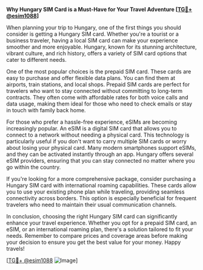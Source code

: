 **Why Hungary SIM Card is a Must-Have for Your Travel Adventure [[TG💪+ @esim1088](https://t.me/s/esim1088)]**

When planning your trip to Hungary, one of the first things you should consider is getting a Hungary SIM card. Whether you're a tourist or a business traveler, having a local SIM card can make your experience smoother and more enjoyable. Hungary, known for its stunning architecture, vibrant culture, and rich history, offers a variety of SIM card options that cater to different needs.

One of the most popular choices is the prepaid SIM card. These cards are easy to purchase and offer flexible data plans. You can find them at airports, train stations, and local shops. Prepaid SIM cards are perfect for travelers who want to stay connected without committing to long-term contracts. They often come with affordable rates for both voice calls and data usage, making them ideal for those who need to check emails or stay in touch with family back home.

For those who prefer a hassle-free experience, eSIMs are becoming increasingly popular. An eSIM is a digital SIM card that allows you to connect to a network without needing a physical card. This technology is particularly useful if you don't want to carry multiple SIM cards or worry about losing your physical card. Many modern smartphones support eSIMs, and they can be activated instantly through an app. Hungary offers several eSIM providers, ensuring that you can stay connected no matter where you go within the country.

If you're looking for a more comprehensive package, consider purchasing a Hungary SIM card with international roaming capabilities. These cards allow you to use your existing phone plan while traveling, providing seamless connectivity across borders. This option is especially beneficial for frequent travelers who need to maintain their usual communication channels.

In conclusion, choosing the right Hungary SIM card can significantly enhance your travel experience. Whether you opt for a prepaid SIM card, an eSIM, or an international roaming plan, there's a solution tailored to fit your needs. Remember to compare prices and coverage areas before making your decision to ensure you get the best value for your money. Happy travels! 

[[TG💪+ @esim1088](https://t.me/s/esim1088) ![Image](https://i.postimg.cc/Y0z9fWf4/image.png)]